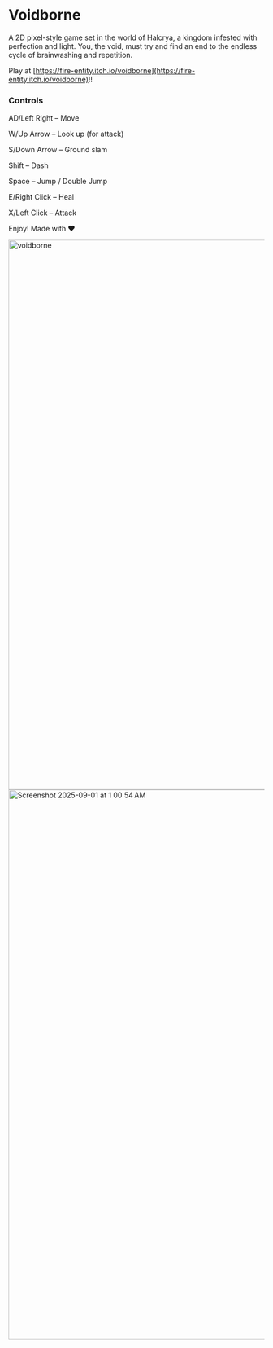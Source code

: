 # Voidborne

A 2D pixel-style game set in the world of Halcrya, a kingdom infested with perfection and light.
You, the void, must try and find an end to the endless cycle of brainwashing and repetition.

Play at [https://fire-entity.itch.io/voidborne](https://fire-entity.itch.io/voidborne)!!

### Controls

AD/Left Right – Move 

W/Up Arrow – Look up (for attack)

S/Down Arrow – Ground slam

Shift – Dash

Space – Jump / Double Jump

E/Right Click – Heal

X/Left Click – Attack

Enjoy! Made with ❤️ 

<img width="1920" height="1080" alt="voidborne" src="https://github.com/user-attachments/assets/ac604474-8b19-4060-8516-3b495ecb9073" />

<img width="1920" height="1080" alt="Screenshot 2025-09-01 at 1 00 54 AM" src="https://github.com/user-attachments/assets/11056363-4c4d-415f-9a68-d74bc2cb8bd9" />
